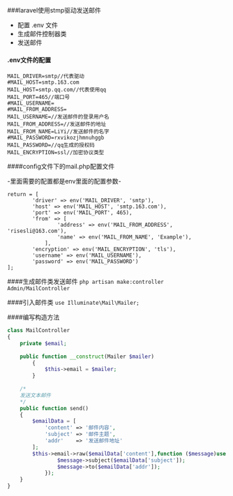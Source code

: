 ###laravel使用stmp驱动发送邮件

* 配置 .env 文件
* 生成邮件控制器类
* 发送邮件

#### .env文件的配置
~~~
MAIL_DRIVER=smtp//代表驱动
#MAIL_HOST=smtp.163.com
MAIL_HOST=smtp.qq.com//代表使用qq
MAIL_PORT=465//端口号
#MAIL_USERNAME=
#MAIL_FROM_ADDRESS=
MAIL_USERNAME=//发送邮件的登录用户名
MAIL_FROM_ADDRESS=//发送邮件的地址
MAIL_FROM_NAME=LiYi//发送邮件的名字
#MAIL_PASSWORD=rxvikozjhmnuhggb
MAIL_PASSWORD=//qq生成的授权码
MAIL_ENCRYPTION=ssl//加密协议类型
~~~

####config文件下的mail.php配置文件

-里面需要的配置都是env里面的配置参数-

```
return = [
        'driver' => env('MAIL_DRIVER', 'smtp'),
        'host' => env('MAIL_HOST', 'smtp.163.com'),
        'port' => env('MAIL_PORT', 465),
        'from' => [
                'address' => env('MAIL_FROM_ADDRESS', 'risesli@163.com'),
                'name' => env('MAIL_FROM_NAME', 'Example'),
            ],
        'encryption' => env('MAIL_ENCRYPTION', 'tls'),
        'username' => env('MAIL_USERNAME'),
        'password' => env('MAIL_PASSWORD')
];

```

####生成邮件类发送邮件
`php artisan make:controller Admin/MailController`

####引入邮件类
`use Illuminate\Mail\Mailer;`

####编写构造方法
```php
class MailController
{
    private $email;
    
    public function __construct(Mailer $mailer)
        {
            $this->email = $mailer;
        }
        
    /*
    发送文本邮件
    */
    public function send()
    {
        $emailData = [
            'content' => '邮件内容',
            'subject' => '邮件主题',
            'addr'    => '发送邮件地址'
        ];
        $this->email->raw($emailData['content'],function ($message)use ($emailData){
                $message->subject($emailData['subject']);
                $message->to($emailData['addr']);
            });
    }
}
```


